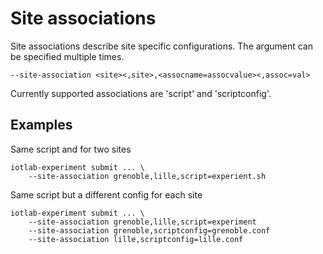 Site associations
=================

Site associations describe site specific configurations.
The argument can be specified multiple times.

    --site-association <site><,site>,<assocname=assocvalue><,assoc=val>

Currently supported associations are 'script' and 'scriptconfig'.


Examples
--------

Same script and for two sites

    iotlab-experiment submit ... \
        --site-association grenoble,lille,script=experient.sh


Same script but a different config for each site

    iotlab-experiment submit ... \
        --site-association grenoble,lille,script=experiment
        --site-association grenoble,scriptconfig=grenoble.conf
        --site-association lille,scriptconfig=lille.conf
